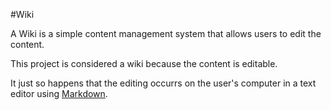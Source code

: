 #Wiki

A Wiki is a simple content management system that allows users to edit the content.

This project is considered a wiki because the content is editable.

It just so happens that the editing occurrs on the user's computer in a text editor using [Markdown](/Concepts/Markdown.md).